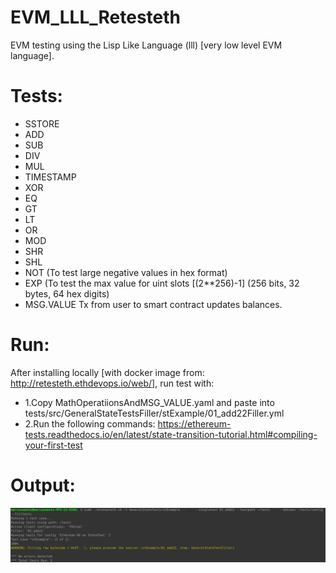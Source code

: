# EVM_LLL_Retesteth

EVM testing using the Lisp Like Language (lll) [very low level EVM language].

# Tests:
- SSTORE
- ADD
- SUB
- DIV
- MUL
- TIMESTAMP
- XOR
- EQ
- GT
- LT
- OR
- MOD
- SHR
- SHL
- NOT (To test large negative values in hex format)
- EXP (To test the max value for uint slots [(2**256)-1] (256 bits, 32 bytes, 64 hex digits)
- MSG.VALUE Tx from user to smart contract updates balances.

# Run:
After installing locally [with docker image from: http://retesteth.ethdevops.io/web/], run test with:
- 1.Copy MathOperatiionsAndMSG_VALUE.yaml and paste into tests/src/GeneralStateTestsFiller/stExample/01_add22Filler.yml
- 2.Run the following commands: https://ethereum-tests.readthedocs.io/en/latest/state-transition-tutorial.html#compiling-your-first-test

# Output:
<img src="https://github.com/MarcusWentz/EVM_LLL_Retesteth/blob/main/images/EVM_RESULT.png" alt="Output"/>
